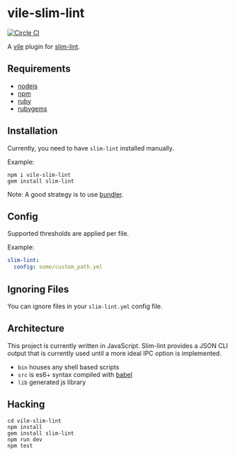 # vile-slim-lint

[![Circle CI](https://circleci.com/gh/brentlintner/vile-slim-lint.svg?style=svg&circle-token=1f9abaf70a595024e47e9f5163e4bc7cca2a4fad)](https://circleci.com/gh/brentlintner/vile-slim-lint)

A [vile](http://github.com/brentlintner/vile) plugin for
[slim-lint](https://github.com/sds/slim-lint).

## Requirements

- [nodejs](http://nodejs.org)
- [npm](http://npmjs.org)
- [ruby](http://ruby-lang.org)
- [rubygems](http://rubygems.org)

## Installation

Currently, you need to have `slim-lint` installed manually.

Example:

    npm i vile-slim-lint
    gem install slim-lint

Note: A good strategy is to use [bundler](http://bundler.io).

## Config

Supported thresholds are applied per file.

Example:

```yml
slim-lint:
  config: some/custom_path.yml
```

## Ignoring Files

You can ignore files in your `slim-lint.yml` config file.

## Architecture

This project is currently written in JavaScript. Slim-lint provides
a JSON CLI output that is currently used until a more ideal
IPC option is implemented.

- `bin` houses any shell based scripts
- `src` is es6+ syntax compiled with [babel](https://babeljs.io)
- `lib` generated js library

## Hacking

    cd vile-slim-lint
    npm install
    gem install slim-lint
    npm run dev
    npm test
